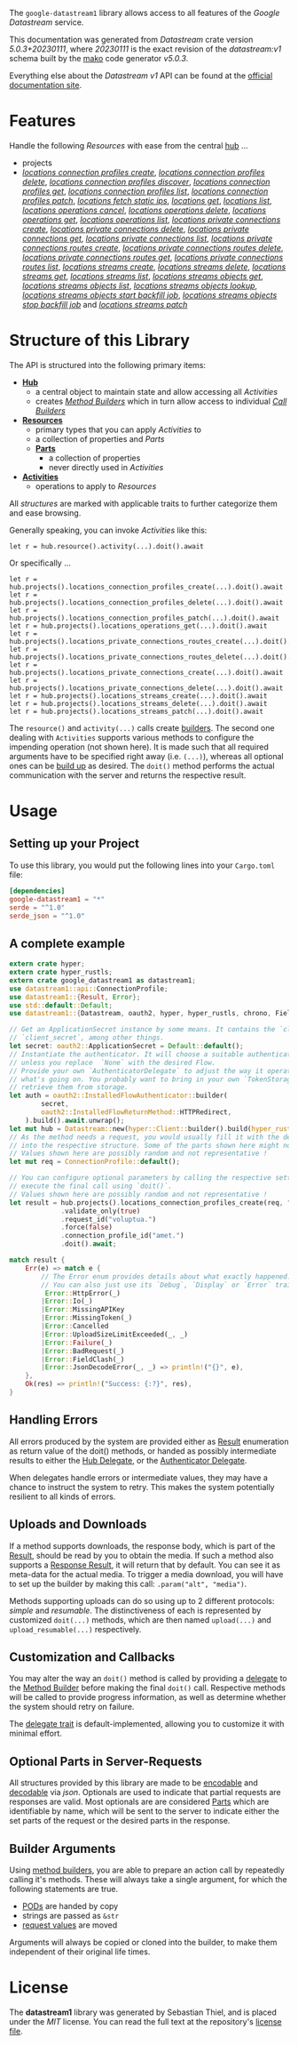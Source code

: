 <!---
DO NOT EDIT !
This file was generated automatically from 'src/generator/templates/api/README.md.mako'
DO NOT EDIT !
-->
The `google-datastream1` library allows access to all features of the *Google Datastream* service.

This documentation was generated from *Datastream* crate version *5.0.3+20230111*, where *20230111* is the exact revision of the *datastream:v1* schema built by the [mako](http://www.makotemplates.org/) code generator *v5.0.3*.

Everything else about the *Datastream* *v1* API can be found at the
[official documentation site](https://cloud.google.com/datastream/).
# Features

Handle the following *Resources* with ease from the central [hub](https://docs.rs/google-datastream1/5.0.3+20230111/google_datastream1/Datastream) ... 

* projects
 * [*locations connection profiles create*](https://docs.rs/google-datastream1/5.0.3+20230111/google_datastream1/api::ProjectLocationConnectionProfileCreateCall), [*locations connection profiles delete*](https://docs.rs/google-datastream1/5.0.3+20230111/google_datastream1/api::ProjectLocationConnectionProfileDeleteCall), [*locations connection profiles discover*](https://docs.rs/google-datastream1/5.0.3+20230111/google_datastream1/api::ProjectLocationConnectionProfileDiscoverCall), [*locations connection profiles get*](https://docs.rs/google-datastream1/5.0.3+20230111/google_datastream1/api::ProjectLocationConnectionProfileGetCall), [*locations connection profiles list*](https://docs.rs/google-datastream1/5.0.3+20230111/google_datastream1/api::ProjectLocationConnectionProfileListCall), [*locations connection profiles patch*](https://docs.rs/google-datastream1/5.0.3+20230111/google_datastream1/api::ProjectLocationConnectionProfilePatchCall), [*locations fetch static ips*](https://docs.rs/google-datastream1/5.0.3+20230111/google_datastream1/api::ProjectLocationFetchStaticIpCall), [*locations get*](https://docs.rs/google-datastream1/5.0.3+20230111/google_datastream1/api::ProjectLocationGetCall), [*locations list*](https://docs.rs/google-datastream1/5.0.3+20230111/google_datastream1/api::ProjectLocationListCall), [*locations operations cancel*](https://docs.rs/google-datastream1/5.0.3+20230111/google_datastream1/api::ProjectLocationOperationCancelCall), [*locations operations delete*](https://docs.rs/google-datastream1/5.0.3+20230111/google_datastream1/api::ProjectLocationOperationDeleteCall), [*locations operations get*](https://docs.rs/google-datastream1/5.0.3+20230111/google_datastream1/api::ProjectLocationOperationGetCall), [*locations operations list*](https://docs.rs/google-datastream1/5.0.3+20230111/google_datastream1/api::ProjectLocationOperationListCall), [*locations private connections create*](https://docs.rs/google-datastream1/5.0.3+20230111/google_datastream1/api::ProjectLocationPrivateConnectionCreateCall), [*locations private connections delete*](https://docs.rs/google-datastream1/5.0.3+20230111/google_datastream1/api::ProjectLocationPrivateConnectionDeleteCall), [*locations private connections get*](https://docs.rs/google-datastream1/5.0.3+20230111/google_datastream1/api::ProjectLocationPrivateConnectionGetCall), [*locations private connections list*](https://docs.rs/google-datastream1/5.0.3+20230111/google_datastream1/api::ProjectLocationPrivateConnectionListCall), [*locations private connections routes create*](https://docs.rs/google-datastream1/5.0.3+20230111/google_datastream1/api::ProjectLocationPrivateConnectionRouteCreateCall), [*locations private connections routes delete*](https://docs.rs/google-datastream1/5.0.3+20230111/google_datastream1/api::ProjectLocationPrivateConnectionRouteDeleteCall), [*locations private connections routes get*](https://docs.rs/google-datastream1/5.0.3+20230111/google_datastream1/api::ProjectLocationPrivateConnectionRouteGetCall), [*locations private connections routes list*](https://docs.rs/google-datastream1/5.0.3+20230111/google_datastream1/api::ProjectLocationPrivateConnectionRouteListCall), [*locations streams create*](https://docs.rs/google-datastream1/5.0.3+20230111/google_datastream1/api::ProjectLocationStreamCreateCall), [*locations streams delete*](https://docs.rs/google-datastream1/5.0.3+20230111/google_datastream1/api::ProjectLocationStreamDeleteCall), [*locations streams get*](https://docs.rs/google-datastream1/5.0.3+20230111/google_datastream1/api::ProjectLocationStreamGetCall), [*locations streams list*](https://docs.rs/google-datastream1/5.0.3+20230111/google_datastream1/api::ProjectLocationStreamListCall), [*locations streams objects get*](https://docs.rs/google-datastream1/5.0.3+20230111/google_datastream1/api::ProjectLocationStreamObjectGetCall), [*locations streams objects list*](https://docs.rs/google-datastream1/5.0.3+20230111/google_datastream1/api::ProjectLocationStreamObjectListCall), [*locations streams objects lookup*](https://docs.rs/google-datastream1/5.0.3+20230111/google_datastream1/api::ProjectLocationStreamObjectLookupCall), [*locations streams objects start backfill job*](https://docs.rs/google-datastream1/5.0.3+20230111/google_datastream1/api::ProjectLocationStreamObjectStartBackfillJobCall), [*locations streams objects stop backfill job*](https://docs.rs/google-datastream1/5.0.3+20230111/google_datastream1/api::ProjectLocationStreamObjectStopBackfillJobCall) and [*locations streams patch*](https://docs.rs/google-datastream1/5.0.3+20230111/google_datastream1/api::ProjectLocationStreamPatchCall)




# Structure of this Library

The API is structured into the following primary items:

* **[Hub](https://docs.rs/google-datastream1/5.0.3+20230111/google_datastream1/Datastream)**
    * a central object to maintain state and allow accessing all *Activities*
    * creates [*Method Builders*](https://docs.rs/google-datastream1/5.0.3+20230111/google_datastream1/client::MethodsBuilder) which in turn
      allow access to individual [*Call Builders*](https://docs.rs/google-datastream1/5.0.3+20230111/google_datastream1/client::CallBuilder)
* **[Resources](https://docs.rs/google-datastream1/5.0.3+20230111/google_datastream1/client::Resource)**
    * primary types that you can apply *Activities* to
    * a collection of properties and *Parts*
    * **[Parts](https://docs.rs/google-datastream1/5.0.3+20230111/google_datastream1/client::Part)**
        * a collection of properties
        * never directly used in *Activities*
* **[Activities](https://docs.rs/google-datastream1/5.0.3+20230111/google_datastream1/client::CallBuilder)**
    * operations to apply to *Resources*

All *structures* are marked with applicable traits to further categorize them and ease browsing.

Generally speaking, you can invoke *Activities* like this:

```Rust,ignore
let r = hub.resource().activity(...).doit().await
```

Or specifically ...

```ignore
let r = hub.projects().locations_connection_profiles_create(...).doit().await
let r = hub.projects().locations_connection_profiles_delete(...).doit().await
let r = hub.projects().locations_connection_profiles_patch(...).doit().await
let r = hub.projects().locations_operations_get(...).doit().await
let r = hub.projects().locations_private_connections_routes_create(...).doit().await
let r = hub.projects().locations_private_connections_routes_delete(...).doit().await
let r = hub.projects().locations_private_connections_create(...).doit().await
let r = hub.projects().locations_private_connections_delete(...).doit().await
let r = hub.projects().locations_streams_create(...).doit().await
let r = hub.projects().locations_streams_delete(...).doit().await
let r = hub.projects().locations_streams_patch(...).doit().await
```

The `resource()` and `activity(...)` calls create [builders][builder-pattern]. The second one dealing with `Activities` 
supports various methods to configure the impending operation (not shown here). It is made such that all required arguments have to be 
specified right away (i.e. `(...)`), whereas all optional ones can be [build up][builder-pattern] as desired.
The `doit()` method performs the actual communication with the server and returns the respective result.

# Usage

## Setting up your Project

To use this library, you would put the following lines into your `Cargo.toml` file:

```toml
[dependencies]
google-datastream1 = "*"
serde = "^1.0"
serde_json = "^1.0"
```

## A complete example

```Rust
extern crate hyper;
extern crate hyper_rustls;
extern crate google_datastream1 as datastream1;
use datastream1::api::ConnectionProfile;
use datastream1::{Result, Error};
use std::default::Default;
use datastream1::{Datastream, oauth2, hyper, hyper_rustls, chrono, FieldMask};

// Get an ApplicationSecret instance by some means. It contains the `client_id` and 
// `client_secret`, among other things.
let secret: oauth2::ApplicationSecret = Default::default();
// Instantiate the authenticator. It will choose a suitable authentication flow for you, 
// unless you replace  `None` with the desired Flow.
// Provide your own `AuthenticatorDelegate` to adjust the way it operates and get feedback about 
// what's going on. You probably want to bring in your own `TokenStorage` to persist tokens and
// retrieve them from storage.
let auth = oauth2::InstalledFlowAuthenticator::builder(
        secret,
        oauth2::InstalledFlowReturnMethod::HTTPRedirect,
    ).build().await.unwrap();
let mut hub = Datastream::new(hyper::Client::builder().build(hyper_rustls::HttpsConnectorBuilder::new().with_native_roots().https_or_http().enable_http1().build()), auth);
// As the method needs a request, you would usually fill it with the desired information
// into the respective structure. Some of the parts shown here might not be applicable !
// Values shown here are possibly random and not representative !
let mut req = ConnectionProfile::default();

// You can configure optional parameters by calling the respective setters at will, and
// execute the final call using `doit()`.
// Values shown here are possibly random and not representative !
let result = hub.projects().locations_connection_profiles_create(req, "parent")
             .validate_only(true)
             .request_id("voluptua.")
             .force(false)
             .connection_profile_id("amet.")
             .doit().await;

match result {
    Err(e) => match e {
        // The Error enum provides details about what exactly happened.
        // You can also just use its `Debug`, `Display` or `Error` traits
         Error::HttpError(_)
        |Error::Io(_)
        |Error::MissingAPIKey
        |Error::MissingToken(_)
        |Error::Cancelled
        |Error::UploadSizeLimitExceeded(_, _)
        |Error::Failure(_)
        |Error::BadRequest(_)
        |Error::FieldClash(_)
        |Error::JsonDecodeError(_, _) => println!("{}", e),
    },
    Ok(res) => println!("Success: {:?}", res),
}

```
## Handling Errors

All errors produced by the system are provided either as [Result](https://docs.rs/google-datastream1/5.0.3+20230111/google_datastream1/client::Result) enumeration as return value of
the doit() methods, or handed as possibly intermediate results to either the 
[Hub Delegate](https://docs.rs/google-datastream1/5.0.3+20230111/google_datastream1/client::Delegate), or the [Authenticator Delegate](https://docs.rs/yup-oauth2/*/yup_oauth2/trait.AuthenticatorDelegate.html).

When delegates handle errors or intermediate values, they may have a chance to instruct the system to retry. This 
makes the system potentially resilient to all kinds of errors.

## Uploads and Downloads
If a method supports downloads, the response body, which is part of the [Result](https://docs.rs/google-datastream1/5.0.3+20230111/google_datastream1/client::Result), should be
read by you to obtain the media.
If such a method also supports a [Response Result](https://docs.rs/google-datastream1/5.0.3+20230111/google_datastream1/client::ResponseResult), it will return that by default.
You can see it as meta-data for the actual media. To trigger a media download, you will have to set up the builder by making
this call: `.param("alt", "media")`.

Methods supporting uploads can do so using up to 2 different protocols: 
*simple* and *resumable*. The distinctiveness of each is represented by customized 
`doit(...)` methods, which are then named `upload(...)` and `upload_resumable(...)` respectively.

## Customization and Callbacks

You may alter the way an `doit()` method is called by providing a [delegate](https://docs.rs/google-datastream1/5.0.3+20230111/google_datastream1/client::Delegate) to the 
[Method Builder](https://docs.rs/google-datastream1/5.0.3+20230111/google_datastream1/client::CallBuilder) before making the final `doit()` call. 
Respective methods will be called to provide progress information, as well as determine whether the system should 
retry on failure.

The [delegate trait](https://docs.rs/google-datastream1/5.0.3+20230111/google_datastream1/client::Delegate) is default-implemented, allowing you to customize it with minimal effort.

## Optional Parts in Server-Requests

All structures provided by this library are made to be [encodable](https://docs.rs/google-datastream1/5.0.3+20230111/google_datastream1/client::RequestValue) and 
[decodable](https://docs.rs/google-datastream1/5.0.3+20230111/google_datastream1/client::ResponseResult) via *json*. Optionals are used to indicate that partial requests are responses 
are valid.
Most optionals are are considered [Parts](https://docs.rs/google-datastream1/5.0.3+20230111/google_datastream1/client::Part) which are identifiable by name, which will be sent to 
the server to indicate either the set parts of the request or the desired parts in the response.

## Builder Arguments

Using [method builders](https://docs.rs/google-datastream1/5.0.3+20230111/google_datastream1/client::CallBuilder), you are able to prepare an action call by repeatedly calling it's methods.
These will always take a single argument, for which the following statements are true.

* [PODs][wiki-pod] are handed by copy
* strings are passed as `&str`
* [request values](https://docs.rs/google-datastream1/5.0.3+20230111/google_datastream1/client::RequestValue) are moved

Arguments will always be copied or cloned into the builder, to make them independent of their original life times.

[wiki-pod]: http://en.wikipedia.org/wiki/Plain_old_data_structure
[builder-pattern]: http://en.wikipedia.org/wiki/Builder_pattern
[google-go-api]: https://github.com/google/google-api-go-client

# License
The **datastream1** library was generated by Sebastian Thiel, and is placed 
under the *MIT* license.
You can read the full text at the repository's [license file][repo-license].

[repo-license]: https://github.com/Byron/google-apis-rsblob/main/LICENSE.md


